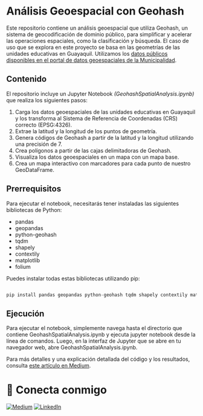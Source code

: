 # Análisis Geoespacial con Geohash

Este repositorio contiene un análisis geoespacial que utiliza Geohash, un sistema de geocodificación de dominio público, para simplificar y acelerar las operaciones espaciales, como la clasificación y búsqueda. El caso de uso que se explora en este proyecto se basa en las geometrías de las unidades educativas en Guayaquil. Utilizamos los [datos públicos disponibles en el portal de datos geoespaciales de la Municipalidad](https://geoportal-guayaquil.opendata.arcgis.com/datasets/219588488dca4a40be9bf9afae22cb82_0/explore?location=-2.198659%2C-79.881801%2C14.92).

## Contenido
El repositorio incluye un Jupyter Notebook *(GeohashSpatialAnalysis.ipynb)* que realiza los siguientes pasos:

1. Carga los datos geoespaciales de las unidades educativas en Guayaquil y los transforma al Sistema de Referencia de Coordenadas (CRS) correcto (EPSG:4326).
2. Extrae la latitud y la longitud de los puntos de geometría.
3. Genera códigos de Geohash a partir de la latitud y la longitud utilizando una precisión de 7.
4. Crea polígonos a partir de las cajas delimitadoras de Geohash.
5. Visualiza los datos geoespaciales en un mapa con un mapa base.
6. Crea un mapa interactivo con marcadores para cada punto de nuestro GeoDataFrame.

## Prerrequisitos
Para ejecutar el notebook, necesitarás tener instaladas las siguientes bibliotecas de Python:
 
- pandas
- geopandas
- python-geohash
- tqdm
- shapely
- contextily
- matplotlib
- folium

Puedes instalar todas estas bibliotecas utilizando pip:

```python

pip install pandas geopandas python-geohash tqdm shapely contextily matplotlib folium
```

## Ejecución
Para ejecutar el notebook, simplemente navega hasta el directorio que contiene GeohashSpatialAnalysis.ipynb y ejecuta jupyter notebook desde la línea de comandos. Luego, en la interfaz de Jupyter que se abre en tu navegador web, abre GeohashSpatialAnalysis.ipynb.

Para más detalles y una explicación detallada del código y los resultados, consulta [este artículo en Medium](https://medium.com/@xavier.jacome.p/aprovechando-el-poder-de-geohash-para-un-an%C3%A1lisis-geoespacial-innovador-y-pr%C3%A1ctico-f3db82051b48?source=friends_link&sk=9dcfc4c48e930a7a073e1502a1f9a5a0).

# <a name="connect"></a> 🔗 Conecta conmigo

<a href="https://medium.com/@xavier.jacome.p" target="_blank"><img alt="Medium" src="https://img.shields.io/badge/medium-%2312100E.svg?&style=for-the-badge&logo=medium&logoColor=white" /></a>
<a href="https://www.linkedin.com/in/xavierjacomep/" target="_blank"><img alt="LinkedIn" src="https://img.shields.io/badge/linkedin-%230077B5.svg?&style=for-the-badge&logo=linkedin&logoColor=white" /></a>

